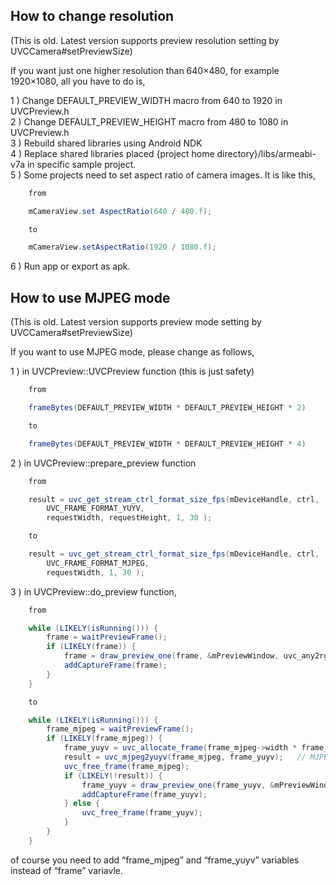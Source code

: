 ## How to change resolution
(This is old. Latest version supports preview resolution setting by UVCCamera#setPreviewSize)

If you want just one higher resolution than 640×480, for example 1920×1080, all you have to do is,

1 ) Change DEFAULT_PREVIEW_WIDTH macro from 640 to 1920 in UVCPreview.h  
2 ) Change DEFAULT_PREVIEW_HEIGHT macro from 480 to 1080 in UVCPreview.h  
3 ) Rebuild shared libraries using Android NDK  
4 ) Replace shared libraries placed {project home directory}/libs/armeabi-v7a in specific sample project.  
5 ) Some projects need to set aspect ratio of camera images. It is like this,  
``` java
    from

    mCameraView.set AspectRatio(640 / 480.f);

    to

    mCameraView.setAspectRatio(1920 / 1080.f);
```
6 ) Run app or export as apk.  

## How to use MJPEG mode
(This is old. Latest version supports preview mode setting by UVCCamera#setPreviewSize)

If you want to use MJPEG mode, please change as follows,

1 ) in UVCPreview::UVCPreview function (this is just safety)  
``` java
    from

    frameBytes(DEFAULT_PREVIEW_WIDTH * DEFAULT_PREVIEW_HEIGHT * 2)

    to

    frameBytes(DEFAULT_PREVIEW_WIDTH * DEFAULT_PREVIEW_HEIGHT * 4)
```
2 ) in UVCPreview::prepare_preview function  
``` java
    from

    result = uvc_get_stream_ctrl_format_size_fps(mDeviceHandle, ctrl,
        UVC_FRAME_FORMAT_YUYV,  
        requestWidth, requestHeight, 1, 30 );

    to  

    result = uvc_get_stream_ctrl_format_size_fps(mDeviceHandle, ctrl,
        UVC_FRAME_FORMAT_MJPEG,
        requestWidth, 1, 30 );  
```
3 ) in UVCPreview::do_preview function,  
``` java
    from  

    while (LIKELY(isRunning())) {
        frame = waitPreviewFrame();
        if (LIKELY(frame)) {
            frame = draw_preview_one(frame, &mPreviewWindow, uvc_any2rgbx, 4);
            addCaptureFrame(frame);
        }
    }

    to  

    while (LIKELY(isRunning())) {
        frame_mjpeg = waitPreviewFrame();
        if (LIKELY(frame_mjpeg)) {
            frame_yuyv = uvc_allocate_frame(frame_mjpeg->width * frame_mjpeg->height * 2);
            result = uvc_mjpeg2yuyv(frame_mjpeg, frame_yuyv);	// MJPEG => yuyv
            uvc_free_frame(frame_mjpeg);
            if (LIKELY(!result)) {
                frame_yuyv = draw_preview_one(frame_yuyv, &mPreviewWindow, uvc_any2rgbx, 4);
                addCaptureFrame(frame_yuyv);
            } else {
                uvc_free_frame(frame_yuyv);
            }
        }
    }
```  
of course you need to add “frame_mjpeg” and “frame_yuyv” variables instead of “frame” variavle.